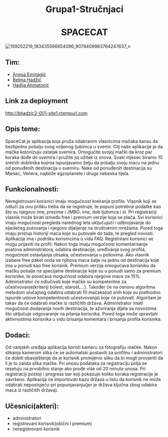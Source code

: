 
<h1 align="center">Grupa1-Stručnjaci</h1>
<h1 align="center">SPACECAT</h1>


![159252219_183435566654096_9078409983764247637_n](https://user-images.githubusercontent.com/73399075/110942858-b7cded00-833a-11eb-8768-4c6727b7ab5a.jpg)

## Tim: 
* [Anesa Eminagić](https://github.com/aeminagic1)
* [Belma Hadžić](https://github.com/bhadzic2)
* [Hadija Ahmatović](https://github.com/hahmatovic1)

## Link za deployment
http://bhadzic2-001-site1.ctempurl.com

## Opis teme: 
SpaceCat je aplikacija koja pruža odabranim vlasnicima mačaka šansu da bezbjedno pošalju svog voljenog ljubimca u svemir. Cilj naše aplikacije je da mačke kolonizuju ostatak svemira. Omogućite svojoj mački da kroz par koraka dođe do svemira i pružite joj užitak iz snova. 
Svaki mjesec biramo 10 sretnih dobitnika kojima ispunjavamo želju da pošalju svoju macu na jednu od ponuđenih destinacija u svemiru.
Neke od ponuđenih destinacija su Mjesec, Venera, najbliže egzoplanete i druga nebeska tijela.

## Funkcionalnosti: 
Neregistrovani korisnici imaju mogućnost kreiranja profila. 
Vlasnik koji se odluči za ovu priliku treba da se registruje, te popuni potrebne podatke kao što su njegovo ime, prezime i JMBG, ime, dob ljubimca i sl. Pri registraciji vlasnik može birati između free i premium verzije koja se plaća. 
Svi korisnici imaju mogućnost pregleda narednog leta uključujući i odbrojavanje do sljedećeg putovanja i njegovo dijeljenje na društvenim mrežama. Pored toga imaju pristup historiji maca koje su putovale do tada, te pregled novosti. Aplikacija ima i podršku korisnicima u vidu FAQ.
Registrirani korisnici se mogu prijaviti na profil.
Nakon toga imaju mogućnost komentarisanja postova administratora, odabira destinacije, uređivanja svog profila, mogućnost ostavljanja utisaka, učestvovanja u pollovima. 
Ako vlasnik izabere free paket onda se njihova maca šalje na jednu od destinacija koje ima u ponudi kao free korisnik.
Premium verzija omogućava korisniku da mačku pošalje na specijalne destinacije koje su u ponudi samo za premium korisnike, te povećava mogućnost odabira njegove mace za 15%. 
Administrator će odlučivati koje mačke su kompetentne za učestvovanje(kriteriji bolest, starost,...). Također će na osnovu algoritma metodom slučajnog odabira odabrati 10 mačaka(od onih koje su prethodno ispunile uslove kompetentnosti učestvovanja) koje će putovati. Algoritam je takav da će odabrati mačke iz različitih država. Administrator imati mogućnost dodavanja novih destinacija, te ažuriranja dijela sa novostima što uključuje odgovaranje na pitanja korisnika. Pored toga može upravljati aktivnostima korisnika u vidu brisanja komentara i brisanja profila korisnika.

## Dodaci:
Od vanjskih uređaja aplikacija koristi kameru za fotografiju mačke.
Nakon slikanja kamerom slika će se automatski postaviti za profilnu i administratori će dobiti obavještenje da je korisnik promijenio sliku da bi mogli provjeriti da li je to zaista slika mačke.
Pri unosu podataka za registraciju polja se resetuju na prvobitno stanje ako prođe više od 20 minuta unosa. Pri registraciji postoji i progress bar koji pokazuje koliko koraka registracije je završeno.
Aplikacija će importovati bazu država u listu da korisnik ne može odabrati nepostojeću pri popunjavanju(jer je država ključna zbog odabira maca iz različitih država).


## Učesnici(akteri): 
* administratori
* registrovani korisnik(obični i premium)
* neregistrovani korisnik
